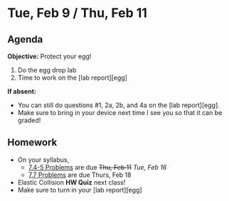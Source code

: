 Tue, Feb 9 / Thu, Feb 11
==================  
  
Agenda  
---------  
**Objective:** Protect your egg!
  
1. Do the egg drop lab
2. Time to work on the [lab report][egg]

**If absent:** 

- You can still do questions #1, 2a, 2b, and 4a on the [lab report][egg].  
- Make sure to bring in your device next time I see you so that it can be graded!
  
Homework   
-------------  
- On your syllabus, 
	- [7.4-5 Problems][7.4-5] are due ~~Thu, Feb 11~~ *Tue, Feb 16*
	- [7.7 Problems][7.7] are due Thurs, Feb 18
- Elastic Collision **HW Quiz** next class!
- Make sure to turn in your [lab report][egg]


[research]: https://avon.schoology.com/assignment/4621629308/
[syllabus]: https://avon.schoology.com/course/2624603229/materials?f=369842845
[7.1-2]: https://avon.schoology.com/assignment/4622403532/
[7.3]: https://avon.schoology.com/assignment/4622408506/
[7.4-5]: https://avon.schoology.com/assignment/4622420473/
[7.7]: https://avon.schoology.com/assignment/4622428426/

[prob]: https://avon.schoology.com/page/4659304977

<!--stackedit_data:
eyJoaXN0b3J5IjpbLTkxMzE0NTUwMCwtMTk3NzU4OTExNywtMT
E2NzQwMTk4MSwxMzA5MTk0MDgsMTI2NDczNzgzNywtMTUwMzUw
MzU5NSwyMDM0MzM5NzMzLC02ODcyNTYwMTYsNTExMjM4NDIxLC
0xNTMwNDc4MDIxLDE4MTc4NDQwMTcsLTEzNTc4MDM4MTIsMTg0
NzQwNDMzNywzODEyMzg1NDQsLTE4NTk3MjYwNzcsNzE1NTY2MD
gxLDIxMzgwMTI1MTgsLTIxNDYzNzA4MTBdfQ==
-->